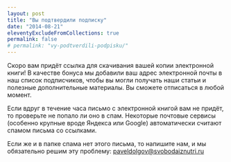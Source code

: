```yaml
---
layout: post
title: "Вы подтвердили подписку"
date: "2014-08-21"
eleventyExcludeFromCollections: true
permalink: false
# permalink: "vy-podtverdili-podpisku/"
---
```


Скоро вам придёт ссылка для скачивания вашей копии электронной книги! В качестве бонуса мы добавили ваш адрес электронной почты в наш список подписчиков, чтобы вы могли получать наши статьи и полезные дополнительные материалы. Вы сможете отписаться в любой момент.

Если вдруг в течение часа письмо с электронной книгой вам не придёт, то проверьте не попало ли оно в спам. Некоторые почтовые сервисы (особенно крупные вроде Яндекса или Google) автоматически считают спамом письма со ссылками.

Если же и в папке спама нет этого письма, то напишите нам, и мы обязательно решим эту проблему: [paveldolgov@svobodaiznutri.ru](mailto:paveldolgov@svobodaiznutri.ru)
